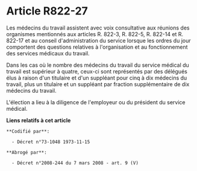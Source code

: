 # Article R822-27

Les médecins du travail assistent avec voix consultative aux réunions des organismes mentionnés aux articles R. 822-3, R.
822-5, R. 822-14 et R. 822-17 et au conseil d'administration du service lorsque les ordres du jour comportent des questions
relatives à l'organisation et au fonctionnement des services médicaux du travail.

Dans les cas où le nombre des médecins du travail du service médical du travail est supérieur à quatre, ceux-ci sont
représentés par des délégués élus à raison d'un titulaire et d'un suppléant pour cinq à dix médecins du travail, plus un
titulaire et un suppléant par fraction supplémentaire de dix médecins du travail.

L'élection a lieu à la diligence de l'employeur ou du président du service médical.

**Liens relatifs à cet article**

	**Codifié par**:

	  - Décret n°73-1048 1973-11-15

	**Abrogé par**:

	  - Décret n°2008-244 du 7 mars 2008 - art. 9 (V)
